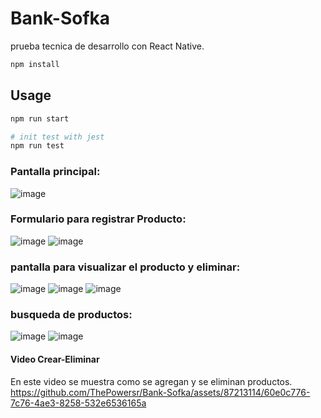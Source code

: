 # Bank-Sofka
prueba tecnica de desarrollo con React Native.


```bash
npm install
```

## Usage

```bash
npm run start

# init test with jest
npm run test
```

### Pantalla principal:
![image](https://github.com/ThePowersr/Bank-Sofka/assets/87213114/86981a77-a50f-41a8-91d8-7c6a125a6220)
### Formulario para registrar Producto:
![image](https://github.com/ThePowersr/Bank-Sofka/assets/87213114/7211c2eb-19a8-4554-9167-0609e411a027)
![image](https://github.com/ThePowersr/Bank-Sofka/assets/87213114/1c3593ab-867c-4c85-99fd-7af3f61b7548)
### pantalla para visualizar el producto y eliminar:
![image](https://github.com/ThePowersr/Bank-Sofka/assets/87213114/d4decf9a-50fc-4828-b7fb-d4fa1fbea548)
![image](https://github.com/ThePowersr/Bank-Sofka/assets/87213114/c66eba5a-301a-4eb7-8156-c808b873ea35)
![image](https://github.com/ThePowersr/Bank-Sofka/assets/87213114/759aa011-4e5a-492c-9662-8ac248cf342e)
### busqueda de productos:
![image](https://github.com/ThePowersr/Bank-Sofka/assets/87213114/a1707b24-ba99-4909-b5de-b5358f83fc71)
![image](https://github.com/ThePowersr/Bank-Sofka/assets/87213114/6183e5ae-9fc3-4d15-b1fa-7ed08823bb91)

#### Video Crear-Eliminar
En este video se muestra como se agregan y se eliminan productos.
https://github.com/ThePowersr/Bank-Sofka/assets/87213114/60e0c776-7c76-4ae3-8258-532e6536165a

